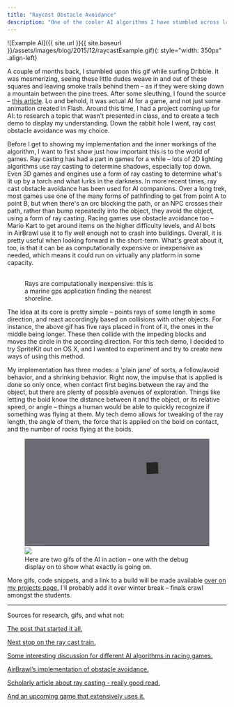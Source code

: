 ```yaml
---
title: "Raycast Obstacle Avoidance"
description: "One of the cooler AI algorithms I have stumbled across lately. And really versatile."
---
```


![Example AI]({{ site.url }}{{ site.baseurl }}/assets/images/blog/2015/12/raycastExample.gif){: style="width: 350px" .align-left}

A couple of months back, I stumbled upon this gif while surfing Dribble. It was mesmerizing, seeing these little dudes weave in and out of these squares and leaving smoke trails behind them – as if they were skiing down a mountain between the pine trees. After some sleuthing, I found the source – [this article](http://thewaterbear.com/obstacle-avoidance-a-i/). Lo and behold, it was actual AI for a game, and not just some animation created in Flash. Around this time, I had a project coming up for AI: to research a topic that wasn't presented in class, and to create a tech demo to display my understanding. Down the rabbit hole I went, ray cast obstacle avoidance was my choice.

Before I get to showing my implementation and the inner workings of the algorithm, I want to first show just how important this is to the world of games. Ray casting has had a part in games for a while – lots of 2D lighting algorithms use ray casting to determine shadows, especially top down. Even 3D games and engines use a form of ray casting to determine what's lit up by a torch and what lurks in the darkness. In more recent times, ray cast obstacle avoidance has been used for AI companions. Over a long trek, most games use one of the many forms of pathfinding to get from point A to point B, but when there's an orc blocking the path, or an NPC crosses their path, rather than bump repeatedly into the object, they avoid the object, using a form of ray casting. Racing games use obstacle avoidance too – Mario Kart to get around items on the higher difficulty levels, and AI bots in AirBrawl use it to fly well enough not to crash into buildings. Overall, it is pretty useful when looking forward in the short-term. What's great about it, too, is that it can be as computationally expensive or inexpensive as needed, which means it could run on virtually any platform in some capacity.

<figure class="align-left" style="width: 300px">
  <img src="{{ site.url }}{{ site.baseurl }}/assets/images/blog/2015/12/gpsExample.png" alt="">
  <figcaption>Rays are computationally inexpensive: this is a marine gps application finding the nearest shoreline.</figcaption>
</figure>

The idea at its core is pretty simple – points rays of some length in some direction, and react accordingly based on collisions with other objects. For instance, the above gif has five rays placed in front of it, the ones in the middle being longer. These then collide with the impeding blocks and moves the circle in the according direction. For this tech demo, I decided to try SpriteKit out on OS X, and I wanted to experiment and try to create new ways of using this method.

My implementation has three modes: a 'plain jane' of sorts, a follow/avoid behavior, and a shrinking behavior. Right now, the impulse that is applied is done so only once, when contact first begins between the ray and the object, but there are plenty of possible avenues of exploration. Things like letting the boid know the distance between it and the object, or its relative speed, or angle – things a human would be able to quickly recognize if something was flying at them. My tech demo allows for tweaking of the ray length, the angle of them, the force that is applied on the boid on contact, and the number of rocks flying at the boids.

<figure class="half">
    <img src="/assets/images/blog/2015/12/raycastIntro.gif">
    <img src="/assets/images/blog/2015/12/raycastDebug.gif">
    <figcaption>Here are two gifs of the AI in action – one with the debug display on to show what exactly is going on.</figcaption>
</figure>

More gifs, code snippets, and a link to a build will be made available [over on my projects page.](http://tyskwo.com/work/) I'll probably add it over winter break – finals crawl amongst the students.

***

Sources for research, gifs, and what not:

[The post that started it all.](http://thewaterbear.com/obstacle-avoidance-a-i/)

[Next stop on the ray cast train.](http://blog.in8b.it/2013/12/12/artificial-intelligence-ai-for-super-truckin/)

[Some interesting discussion for different AI algorithms in racing games.](http://forum.roblox.com/Forum/ShowPost.aspx?PostID=58789886)

[AirBrawl’s implementation of obstacle avoidance.](https://www.reddit.com/r/Unity3D/comments/2jff5z/idea_for_airbrawl_collision_avoidance)

[Scholarly article about ray casting - really good read.](http://cadair.aber.ac.uk/dspace/bitstream/handle/2160/4680/irsc2010.pdf?sequence=1&isAllowed=y)

[And an upcoming game that extensively uses it.](http://www.thedeependgames.com)
